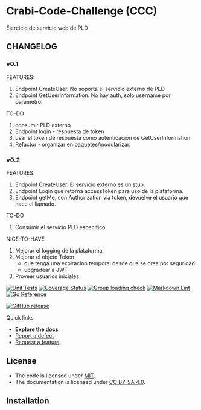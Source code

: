 # Crabi-Code-Challenge (CCC)

Ejercicio de servicio web de PLD

## CHANGELOG
### v0.1 
FEATURES:
1) Endpoint CreateUser. No soporta el servicio externo de PLD
2) Endpoint GetUserInformation. No hay auth, solo username por parametro.

TO-DO
1) consumir PLD externo
2) Endpoint login - respuesta de token
3) usar el token de respuesta como autenticacion de GetUserInformation
4) Refactor - organizar en paquetes/modularizar.

### v0.2
FEATURES:
1) Endpoint CreateUser. El servicio externo es un stub.
2) Endpoint Login que retorna accessToken para uso de la plataforma.
3) Endpoint getMe, con Authorization via token, devuelve el usuario que hace el llamado.

TO-DO
1) Consumir el servicio PLD especifico

NICE-TO-HAVE
1) Mejorar el logging de la plataforma.
2) Mejorar el objeto Token
    - que tenga una expiracion temporal desde que se crea por seguridad
    - upgradear a JWT
3) Proveer usuarios iniciales 

[![Unit Tests](https://github.com/fedemiodo/ToDoWebApplication/actions/workflows/unit-tests.yml/badge.svg)](https://github.com/fedemiodo/ToDoWebApplication/actions/workflows/unit-tests.yml/badge.svg)
[![Coverage Status](https://codecov.io/github/fedemiodo/ToDoWebApplication/coverage.svg?branch=release-candidate)](https://codecov.io/gh/fedemiodo/ToDoWebApplication/branch/release-candidate)
[![Group loading check](https://github.com/fedemiodo/ToDoWebApplication/actions/workflows/loading-groups.yml/badge.svg)](https://github.com/fedemiodo/ToDoWebApplication/actions/workflows/loading-groups.yml)
[![Markdown Lint](https://github.com/fedemiodo/ToDoWebApplication/actions/workflows/markdown-lint.yml/badge.svg)](https://github.com/fedemiodo/ToDoWebApplication/actions/workflows/markdown-lint.yml)
[![Go Reference](https://pkg.go.dev/badge/github.com/go-chi/render.svg)](https://pkg.go.dev/github.com/go-chi/render)

[![GitHub release](https://img.shields.io/github/release/fedemiodo/ToDoWebApplication.svg)](https://github.com/fedemiodo/Crabi-code-challenge/releases/latest)

Quick links

- [**Explore the docs**](docs/)
- [Report a defect](https://github.com/fedemiodo/ToDoWebApplication/issues/new?labels=Type%3A+Defect)
- [Request a feature](https://github.com/fedemiodo/ToDoWebApplication/issues/new?labels=Type%3A+Feature)



## License

- The code is licensed under [MIT](LICENSE).
- The documentation is licensed under [CC BY-SA 4.0](http://creativecommons.org/licenses/by-sa/4.0/).


## Installation

